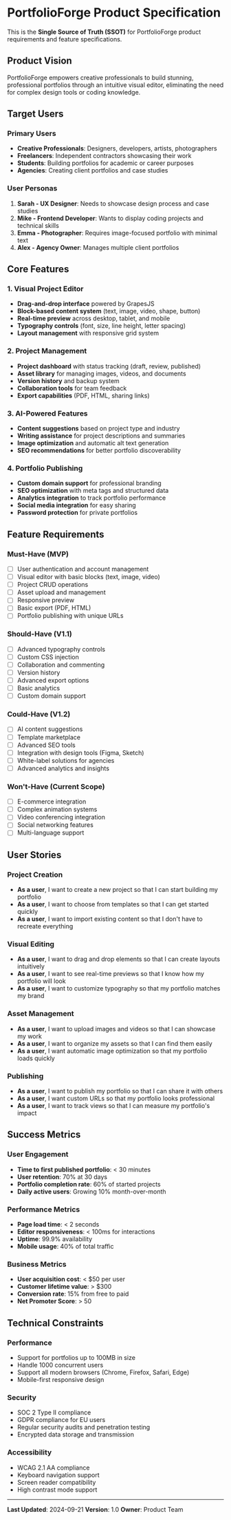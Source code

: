 # PortfolioForge Product Specification

This is the **Single Source of Truth (SSOT)** for PortfolioForge product requirements and feature specifications.

## Product Vision

PortfolioForge empowers creative professionals to build stunning, professional portfolios through an intuitive visual editor, eliminating the need for complex design tools or coding knowledge.

## Target Users

### Primary Users
- **Creative Professionals**: Designers, developers, artists, photographers
- **Freelancers**: Independent contractors showcasing their work
- **Students**: Building portfolios for academic or career purposes
- **Agencies**: Creating client portfolios and case studies

### User Personas
1. **Sarah - UX Designer**: Needs to showcase design process and case studies
2. **Mike - Frontend Developer**: Wants to display coding projects and technical skills
3. **Emma - Photographer**: Requires image-focused portfolio with minimal text
4. **Alex - Agency Owner**: Manages multiple client portfolios

## Core Features

### 1. Visual Project Editor
- **Drag-and-drop interface** powered by GrapesJS
- **Block-based content system** (text, image, video, shape, button)
- **Real-time preview** across desktop, tablet, and mobile
- **Typography controls** (font, size, line height, letter spacing)
- **Layout management** with responsive grid system

### 2. Project Management
- **Project dashboard** with status tracking (draft, review, published)
- **Asset library** for managing images, videos, and documents
- **Version history** and backup system
- **Collaboration tools** for team feedback
- **Export capabilities** (PDF, HTML, sharing links)

### 3. AI-Powered Features
- **Content suggestions** based on project type and industry
- **Writing assistance** for project descriptions and summaries
- **Image optimization** and automatic alt text generation
- **SEO recommendations** for better portfolio discoverability

### 4. Portfolio Publishing
- **Custom domain support** for professional branding
- **SEO optimization** with meta tags and structured data
- **Analytics integration** to track portfolio performance
- **Social media integration** for easy sharing
- **Password protection** for private portfolios

## Feature Requirements

### Must-Have (MVP)
- [ ] User authentication and account management
- [ ] Visual editor with basic blocks (text, image, video)
- [ ] Project CRUD operations
- [ ] Asset upload and management
- [ ] Responsive preview
- [ ] Basic export (PDF, HTML)
- [ ] Portfolio publishing with unique URLs

### Should-Have (V1.1)
- [ ] Advanced typography controls
- [ ] Custom CSS injection
- [ ] Collaboration and commenting
- [ ] Version history
- [ ] Advanced export options
- [ ] Basic analytics
- [ ] Custom domain support

### Could-Have (V1.2)
- [ ] AI content suggestions
- [ ] Template marketplace
- [ ] Advanced SEO tools
- [ ] Integration with design tools (Figma, Sketch)
- [ ] White-label solutions for agencies
- [ ] Advanced analytics and insights

### Won't-Have (Current Scope)
- [ ] E-commerce integration
- [ ] Complex animation systems
- [ ] Video conferencing integration
- [ ] Social networking features
- [ ] Multi-language support

## User Stories

### Project Creation
- **As a user**, I want to create a new project so that I can start building my portfolio
- **As a user**, I want to choose from templates so that I can get started quickly
- **As a user**, I want to import existing content so that I don't have to recreate everything

### Visual Editing
- **As a user**, I want to drag and drop elements so that I can create layouts intuitively
- **As a user**, I want to see real-time previews so that I know how my portfolio will look
- **As a user**, I want to customize typography so that my portfolio matches my brand

### Asset Management
- **As a user**, I want to upload images and videos so that I can showcase my work
- **As a user**, I want to organize my assets so that I can find them easily
- **As a user**, I want automatic image optimization so that my portfolio loads quickly

### Publishing
- **As a user**, I want to publish my portfolio so that I can share it with others
- **As a user**, I want custom URLs so that my portfolio looks professional
- **As a user**, I want to track views so that I can measure my portfolio's impact

## Success Metrics

### User Engagement
- **Time to first published portfolio**: < 30 minutes
- **User retention**: 70% at 30 days
- **Portfolio completion rate**: 60% of started projects
- **Daily active users**: Growing 10% month-over-month

### Performance Metrics
- **Page load time**: < 2 seconds
- **Editor responsiveness**: < 100ms for interactions
- **Uptime**: 99.9% availability
- **Mobile usage**: 40% of total traffic

### Business Metrics
- **User acquisition cost**: < $50 per user
- **Customer lifetime value**: > $300
- **Conversion rate**: 15% from free to paid
- **Net Promoter Score**: > 50

## Technical Constraints

### Performance
- Support for portfolios up to 100MB in size
- Handle 1000 concurrent users
- Support all modern browsers (Chrome, Firefox, Safari, Edge)
- Mobile-first responsive design

### Security
- SOC 2 Type II compliance
- GDPR compliance for EU users
- Regular security audits and penetration testing
- Encrypted data storage and transmission

### Accessibility
- WCAG 2.1 AA compliance
- Keyboard navigation support
- Screen reader compatibility
- High contrast mode support

---

**Last Updated**: 2024-09-21
**Version**: 1.0
**Owner**: Product Team